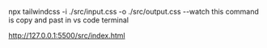 
npx tailwindcss -i ./src/input.css -o ./src/output.css --watch
this command is copy and past in vs code terminal 


http://127.0.0.1:5500/src/index.html 